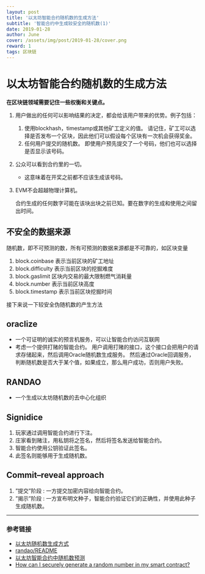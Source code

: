 ```yaml
---
layout: post
title: '以太坊智能合约随机数的生成方法'
subtitle: '智能合约中生成较安全的随机数(1)'
date: 2019-01-28
author: June
cover: /assets/img/post/2019-01-28/cover.png
reward: 1
tags: 区块链
---
```


# 以太坊智能合约随机数的生成方法

**在区块链领域需要记住一些权衡和关键点。**

1. 用户做出的任何可以影响结果的决定，都会给该用户带来的优势。例子包括：

	1. 使用blockhash，timestamp或其他矿工定义的值。 请记住，矿工可以选择是否发布一个区块，因此他们可以假设每个区块有一次机会获得奖金。
	2. 任何用户提交的随机数。 即使用户预先提交了一个号码，他们也可以选择是否显示该号码。

2. 公众可以看到合约里的一切。

	* 这意味着在开奖之前都不应该生成该号码。

3. EVM不会超越物理计算机。

	合约生成的任何数字可能在该块出块之前已知。要在数字的生成和使用之间留出时间。

## 不安全的数据来源

随机数，即不可预测的数，所有可预测的数据来源都是不可靠的，如区块变量

1. block.coinbase 表示当前区块的矿工地址
2. block.difficulty 表示当前区块的挖掘难度
3. block.gaslimit 区块内交易的最大限制燃气消耗量
4. block.number 表示当前区块高度
5. block.timestamp 表示当前区块挖掘时间

接下来说一下较安全伪随机数的产生方法

## oraclize

* 一个可证明的诚实的预言机服务，可以让智能合约访问互联网
* 考虑一个提供打赌的智能合约。 用户调用打赌的接口，这个接口会把用户的请求存储起来，然后调用Oracle随机数生成服务。 然后通过Oracle回调服务，判断随机数是否大于某个值，如果成立，那么用户成功，否则用户失败。

## RANDAO

* 一个生成以太坊随机数的去中心化组织

## Signidice

1. 玩家通过调用智能合约进行下注。
2. 庄家看到赌注，用私钥将之签名，然后将签名发送给智能合约。
3. 智能合约使用公钥验证此签名。
4. 此签名则能够用于生成随机数。

## Commit–reveal approach

1. ”提交”阶段 : 一方提交加密内容给向智能合约。
2. ”揭示”阶段 : 一方宣布明文种子，智能合约验证它们的正确性，并使用此种子生成随机数。

---



### 参考链接

* [以太坊随机数生成方式](https://github.com/ZtesoftCS/go-ethereum-code-analysis/blob/master/%E4%BB%A5%E5%A4%AA%E5%9D%8A%E9%9A%8F%E6%9C%BA%E6%95%B0%E7%94%9F%E6%88%90%E6%96%B9%E5%BC%8F.md)
* [randao/README](https://github.com/randao/randao/blob/master/README.md)
* [以太坊智能合约中随机数预测](https://www.freebuf.com/vuls/179173.html)
* [How can I securely generate a random number in my smart contract?](https://ethereum.stackexchange.com/questions/191/how-can-i-securely-generate-a-random-number-in-my-smart-contract)



